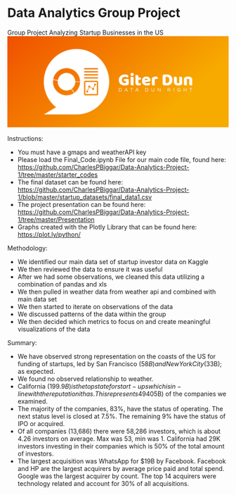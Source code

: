 # Data Analytics Group Project
Group Project Analyzing Startup Businesses in the US
![Group Image](https://github.com/CharlesPBiggar/Data-Analytics-Project-1/blob/master/images/giter_dun_logo/cover.png)

Instructions:
- You must have a gmaps and weatherAPI key
- Please load the Final_Code.ipynb File for our main code file, found here: https://github.com/CharlesPBiggar/Data-Analytics-Project-1/tree/master/starter_codes
- The final dataset can be found here: https://github.com/CharlesPBiggar/Data-Analytics-Project-1/blob/master/startup_datasets/final_data1.csv
- The project presentation can be found here: https://github.com/CharlesPBiggar/Data-Analytics-Project-1/tree/master/Presentation
- Graphs created with the Plotly Library that can be found here: https://plot.ly/python/

Methodology:
- We identified our main data set of startup investor data on Kaggle
- We then reviewed the data to ensure it was useful
- After we had some observations, we cleaned this data utilizing a combination of pandas and xls
- We then pulled in weather data from weather api and combined with main data set
- We then started to iterate on observations of the data
- We discussed patterns of the data within the group
- We then decided which metrics to focus on and create meaningful visualizations of the data


Summary:
- We have observed strong representation on the coasts of the US for funding of startups, led by San Francisco ($58B) and New York City ($33B); as expected.
- We found no observed relationship to weather.
- California ($199.9B) is the top state for start-ups which is in-line with the reputation it has. This represents 49% of all funding ($405B) of the companies we examined.
- The majority of the companies, 83%, have the status of operating. The next status level is closed at 7.5%. The remaining 9% have the status of IPO or acquired.
- Of all companies (13,686) there were 58,286 investors, which is about 4.26 investors on average. Max was 53, min was 1. California had 29K investors investing in their companies which is 50% of the total amount of investors.
- The largest acquisition was WhatsApp for $19B by Facebook. Facebook and HP are the largest acquirers by average price paid and total spend. Google was the largest acquirer by count. The top 14 acquirers were technology related and account for 30% of all acquisitions. 
